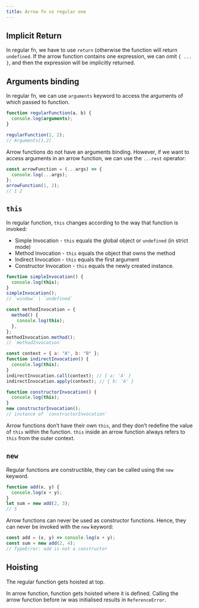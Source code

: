 ```yaml
---
title: Arrow fn vs regular one
---
```


## Implicit Return

In regular fn, we have to use `return` (otherwise the function will return `undefined`. If the arrow function contains one expression, we can omit `{ ... }`, and then the expression will be implicitly returned.

## Arguments binding

In regular fn, we can use `arguments` keyword to access the arguments of which passed to function.

```js
function regularFunction(a, b) {
  console.log(arguments);
}

regularFunction(1, 2);
// Arguments[1,2]
```

Arrow functions do not have an arguments binding. However, if we want to access arguments in an arrow function, we can use the `...rest` operator:

```js
const arrowFunction = (...args) => {
  console.log(...args);
};
arrowFunction(1, 2);
// 1 2
```

## `this`

In regular function, `this` changes according to the way that function is invoked:

- Simple Invocation - `this` equals the global object or `undefined` (in strict mode)
- Method Invocation - `this` equals the object that owns the method
- Indirect Invocation - `this` equals the first argument
- Constructor Invocation - `this` equals the newly created instance.

```js
function simpleInvocation() {
  console.log(this);
}
simpleInvocation();
// `window` | `undefined`

const methodInvocation = {
  method() {
    console.log(this);
  },
};
methodInvocation.method();
// `methodInvocation`

const context = { a: "A", b: "B" };
function indirectInvocation() {
  console.log(this);
}
indirectInvocation.call(context); // { a: 'A' }
indirectInvocation.apply(context); // { b: 'A' }

function constructorInvocation() {
  console.log(this);
}
new constructorInvocation();
// instance of `constructorInvocation`
```

Arrow functions don’t have their own `this`, and they don’t redefine the value of `this` within the function. `this` inside an arrow function always refers to `this` from the outer context.

## `new`

Regular functions are constructible, they can be called using the `new` keyword.

```js
function add(x, y) {
  console.log(x + y);
}
let sum = new add(2, 3);
// 5
```

Arrow functions can never be used as constructor functions. Hence, they can never be invoked with the `new` keyword:

```js
const add = (x, y) => console.log(x + y);
const sum = new add(2, 4);
// TypeError: add is not a constructor
```

## Hoisting

The regular function gets hoisted at top.

In arrow function, function gets hoisted where it is defined. Calling the arrow function before iw was initialised results in `ReferenceError`.

